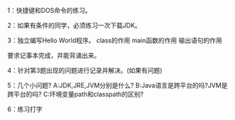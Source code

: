 1：快捷键和DOS命令的练习。

2：如果有条件的同学，必须练习一次下载JDK。

3：独立编写Hello World程序。
	class的作用
	main函数的作用
	输出语句的作用

   要求记事本完成，并能背诵出来。

4：针对第3题出现的问题进行记录并解决。(如果有问题)

5：几个小问题?
	A:JDK,JRE,JVM分别是什么?
	B:Java语言是跨平台的吗?JVM是跨平台的吗?
	C:环境变量path和classpath的区别?

6：练习打字